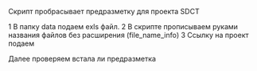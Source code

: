 
Скрипт пробрасывает предразметку для проекта SDCT

1 В папку data подаем exls файл.
2 В скрипте прописываем руками названия файлов без расширения (file_name_info)
3 Ссылку на проект подаем 

Далее проверяем встала ли предразметка
